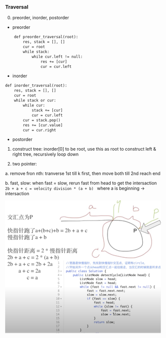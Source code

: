 
### Traversal

0. preorder, inorder, postorder
- preorder
```
    def preorder_traversal(root):
        res, stack = [], []
        cur = root
        while stack:
            while cur.left != null:
                res += [cur]
                cur = cur.left

```


- inorder
```
def inorder_traversal(root):
    res, stack = [], []
    cur = root
    while stack or cur:
        while cur:
            stack += [cur]
            cur = cur.left
        cur = stack.pop()
        res += [cur.value]
        cur = cur.right

```


- postorder


1. construct tree:
inorder[0] to be root, use this as root to construct left & right tree, recursively loop down

2. two pointer:

a. remove fron nth: tranverse  1st till k first, then move both till 2nd reach end

b. fast, slow: when fast = slow, rerun fast from head to get the intersaction
`2b + a + c = velocity division * (a + b) `
where a is beginning -> intersaction

![](pics/fastslow.png)
